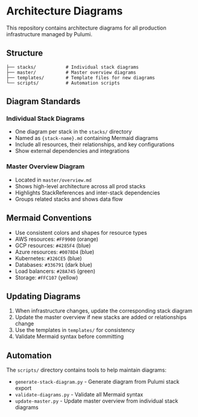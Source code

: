 # Architecture Diagrams

This repository contains architecture diagrams for all production infrastructure managed by Pulumi.

## Structure

```
├── stacks/           # Individual stack diagrams
├── master/           # Master overview diagrams
├── templates/        # Template files for new diagrams
└── scripts/          # Automation scripts
```

## Diagram Standards

### Individual Stack Diagrams
- One diagram per stack in the `stacks/` directory
- Named as `{stack-name}.md` containing Mermaid diagrams
- Include all resources, their relationships, and key configurations
- Show external dependencies and integrations

### Master Overview Diagram
- Located in `master/overview.md`
- Shows high-level architecture across all prod stacks
- Highlights StackReferences and inter-stack dependencies
- Groups related stacks and shows data flow

## Mermaid Conventions

- Use consistent colors and shapes for resource types
- AWS resources: `#FF9900` (orange)
- GCP resources: `#4285F4` (blue) 
- Azure resources: `#0078D4` (blue)
- Kubernetes: `#326CE5` (blue)
- Databases: `#336791` (dark blue)
- Load balancers: `#28A745` (green)
- Storage: `#FFC107` (yellow)

## Updating Diagrams

1. When infrastructure changes, update the corresponding stack diagram
2. Update the master overview if new stacks are added or relationships change
3. Use the templates in `templates/` for consistency
4. Validate Mermaid syntax before committing

## Automation

The `scripts/` directory contains tools to help maintain diagrams:
- `generate-stack-diagram.py` - Generate diagram from Pulumi stack export
- `validate-diagrams.py` - Validate all Mermaid syntax
- `update-master.py` - Update master overview from individual stack diagrams